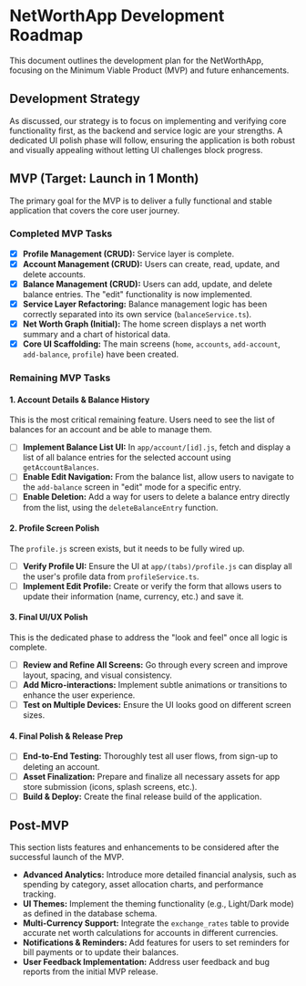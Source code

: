 # NetWorthApp Development Roadmap

This document outlines the development plan for the NetWorthApp, focusing on the Minimum Viable Product (MVP) and future enhancements.

## Development Strategy
As discussed, our strategy is to focus on implementing and verifying core functionality first, as the backend and service logic are your strengths. A dedicated UI polish phase will follow, ensuring the application is both robust and visually appealing without letting UI challenges block progress.

## MVP (Target: Launch in 1 Month)

The primary goal for the MVP is to deliver a fully functional and stable application that covers the core user journey.

### Completed MVP Tasks
-   [x] **Profile Management (CRUD):** Service layer is complete.
-   [x] **Account Management (CRUD):** Users can create, read, update, and delete accounts.
-   [x] **Balance Management (CRUD):** Users can add, update, and delete balance entries. The "edit" functionality is now implemented.
-   [x] **Service Layer Refactoring:** Balance management logic has been correctly separated into its own service (`balanceService.ts`).
-   [x] **Net Worth Graph (Initial):** The home screen displays a net worth summary and a chart of historical data.
-   [x] **Core UI Scaffolding:** The main screens (`home`, `accounts`, `add-account`, `add-balance`, `profile`) have been created.

### Remaining MVP Tasks

#### 1. Account Details & Balance History
This is the most critical remaining feature. Users need to see the list of balances for an account and be able to manage them.
-   [ ] **Implement Balance List UI:** In `app/account/[id].js`, fetch and display a list of all balance entries for the selected account using `getAccountBalances`.
-   [ ] **Enable Edit Navigation:** From the balance list, allow users to navigate to the `add-balance` screen in "edit" mode for a specific entry.
-   [ ] **Enable Deletion:** Add a way for users to delete a balance entry directly from the list, using the `deleteBalanceEntry` function.

#### 2. Profile Screen Polish
The `profile.js` screen exists, but it needs to be fully wired up.
-   [ ] **Verify Profile UI:** Ensure the UI at `app/(tabs)/profile.js` can display all the user's profile data from `profileService.ts`.
-   [ ] **Implement Edit Profile:** Create or verify the form that allows users to update their information (name, currency, etc.) and save it.

#### 3. Final UI/UX Polish
This is the dedicated phase to address the "look and feel" once all logic is complete.
-   [ ] **Review and Refine All Screens:** Go through every screen and improve layout, spacing, and visual consistency.
-   [ ] **Add Micro-interactions:** Implement subtle animations or transitions to enhance the user experience.
-   [ ] **Test on Multiple Devices:** Ensure the UI looks good on different screen sizes.

#### 4. Final Polish & Release Prep
-   [ ] **End-to-End Testing:** Thoroughly test all user flows, from sign-up to deleting an account.
-   [ ] **Asset Finalization:** Prepare and finalize all necessary assets for app store submission (icons, splash screens, etc.).
-   [ ] **Build & Deploy:** Create the final release build of the application.

## Post-MVP

This section lists features and enhancements to be considered after the successful launch of the MVP.

-   **Advanced Analytics:** Introduce more detailed financial analysis, such as spending by category, asset allocation charts, and performance tracking.
-   **UI Themes:** Implement the theming functionality (e.g., Light/Dark mode) as defined in the database schema.
-   **Multi-Currency Support:** Integrate the `exchange_rates` table to provide accurate net worth calculations for accounts in different currencies.
-   **Notifications & Reminders:** Add features for users to set reminders for bill payments or to update their balances.
-   **User Feedback Implementation:** Address user feedback and bug reports from the initial MVP release.
